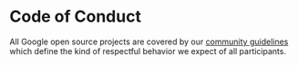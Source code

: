 # Code of Conduct

All Google open source projects are covered by our
[community guidelines](https://opensource.google/conduct/) which define the kind
of respectful behavior we expect of all participants.
